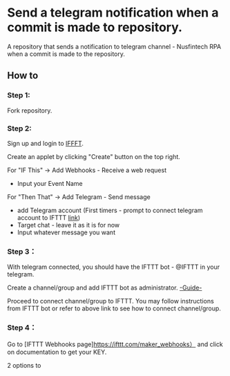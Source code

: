 # Send a telegram notification when a commit is made to repository.

A repository that sends a notification to telegram channel - Nusfintech RPA when a commit is made to the repository.

## How to 

### Step 1:
Fork repository.

### Step 2:
Sign up and login to [IFFFT](https://ifttt.com).

Create an applet by clicking "Create" button on the top right.

For "IF This" -> Add Webhooks - Receive a web request   
- Input your Event Name


For "Then That" -> Add Telegram - Send message
- add Telegram account (First timers - prompt to connect telegram account to IFTTT [link](https://help.ifttt.com/hc/en-us/articles/360003121113-How-to-get-started-using-IFTTT-with-Telegram))
- Target chat - leave it as it is for now
- Input whatever message you want


### Step 3：
With telegram connected, you should have the IFTTT bot - @IFTTT in your telegram. 

Create a channel/group and add IFTTT bot as administrator. [-Guide-](https://help.ifttt.com/hc/en-us/articles/360003121113-How-to-get-started-using-IFTTT-with-Telegram)

Proceed to connect channel/group to IFTTT.
You may follow instructions from IFTTT bot or refer to above link to see how to connect channel/group.

### Step 4：
Go to [IFTTT Webhooks page]https://ifttt.com/maker_webhooks） and click on documentation to get your KEY.

2 options to 
